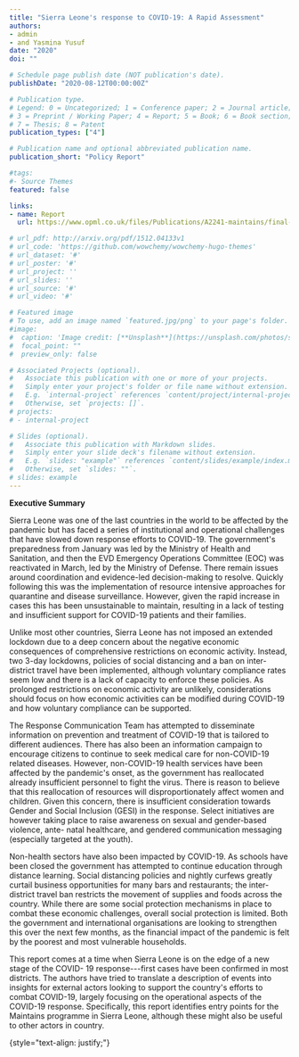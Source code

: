 ```yaml
---
title: "Sierra Leone's response to COVID-19: A Rapid Assessment"
authors:
- admin
- and Yasmina Yusuf
date: "2020"
doi: ""

# Schedule page publish date (NOT publication's date).
publishDate: "2020-08-12T00:00:00Z"

# Publication type.
# Legend: 0 = Uncategorized; 1 = Conference paper; 2 = Journal article;
# 3 = Preprint / Working Paper; 4 = Report; 5 = Book; 6 = Book section;
# 7 = Thesis; 8 = Patent
publication_types: ["4"]

# Publication name and optional abbreviated publication name.
publication_short: "Policy Report"

#tags:
#- Source Themes
featured: false

links:
- name: Report
  url: https://www.opml.co.uk/files/Publications/A2241-maintains/final-2707-sierra-leone-covid-rapid-study-4-.pdf?noredirect=1

# url_pdf: http://arxiv.org/pdf/1512.04133v1
# url_code: 'https://github.com/wowchemy/wowchemy-hugo-themes'
# url_dataset: '#'
# url_poster: '#'
# url_project: ''
# url_slides: ''
# url_source: '#'
# url_video: '#'

# Featured image
# To use, add an image named `featured.jpg/png` to your page's folder. 
#image:
#  caption: 'Image credit: [**Unsplash**](https://unsplash.com/photos/s9CC2SKySJM)'
#  focal_point: ""
#  preview_only: false

# Associated Projects (optional).
#   Associate this publication with one or more of your projects.
#   Simply enter your project's folder or file name without extension.
#   E.g. `internal-project` references `content/project/internal-project/index.md`.
#   Otherwise, set `projects: []`.
# projects:
# - internal-project

# Slides (optional).
#   Associate this publication with Markdown slides.
#   Simply enter your slide deck's filename without extension.
#   E.g. `slides: "example"` references `content/slides/example/index.md`.
#   Otherwise, set `slides: ""`.
# slides: example
---
```


**Executive Summary**

Sierra Leone was one of the last countries in the world to be affected by the pandemic but has faced a series of institutional and operational challenges that have slowed down response efforts to COVID-19. The government's preparedness from January was led by the Ministry of Health and Sanitation, and then the EVD Emergency Operations Committee (EOC) was reactivated in March, led by the Ministry of Defense. There remain issues around coordination and evidence-led decision-making to resolve. Quickly following this was the implementation of resource intensive approaches for quarantine and disease surveillance. However, given the rapid increase in cases this has been unsustainable to maintain, resulting in a lack of testing and insufficient support for COVID-19 patients and their families. 

Unlike most other countries, Sierra Leone has not imposed an extended lockdown due to a deep concern about the negative economic consequences of comprehensive restrictions on economic activity. Instead, two 3-day lockdowns, policies of social distancing and a ban on inter-district travel have been implemented, although voluntary compliance rates seem low and there is a lack of capacity to enforce these policies. As prolonged restrictions on economic activity are unlikely, considerations should focus on how economic activities can be modified during COVID-19 and how voluntary compliance can be supported. 

The Response Communication Team has attempted to disseminate information on prevention and treatment of COVID-19 that is tailored to different audiences. There has also been an information campaign to encourage citizens to continue to seek medical care for non-COVID-19 related diseases. However, non-COVID-19 health services have been affected by the pandemic's onset, as the government has reallocated already insufficient personnel to fight the virus. There is reason to believe that this reallocation of resources will disproportionately affect women and children. Given this concern, there is insufficient consideration towards Gender and Social Inclusion (GESI) in the response. Select initiatives are however taking place to raise awareness on sexual and gender-based violence, ante- natal healthcare, and gendered communication messaging (especially targeted at the youth).

Non-health sectors have also been impacted by COVID-19. As schools have been closed the government has attempted to continue education through distance learning. Social distancing policies and nightly curfews greatly curtail business opportunities for many bars and restaurants; the inter-district travel ban restricts the movement of supplies and foods across the country. While there are some social protection mechanisms in place to combat these economic challenges, overall social protection is limited. Both the government and international organisations are looking to strengthen this over the next few months, as the financial impact of the pandemic is felt by the poorest and most vulnerable households. 

This report comes at a time when Sierra Leone is on the edge of a new stage of the COVID- 19 response---first cases have been confirmed in most districts. The authors have tried to translate a description of events into insights for external actors looking to support the country's efforts to combat COVID-19, largely focusing on the operational aspects of the COVID-19 response. Specifically, this report identifies entry points for the Maintains programme in Sierra Leone, although these might also be useful to other actors in country. 





{style="text-align: justify;"}